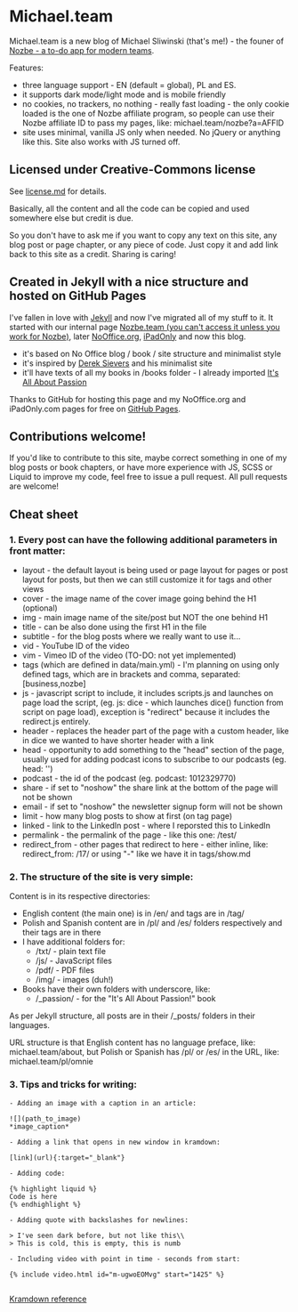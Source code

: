 # Michael.team

Michael.team is a new blog of Michael Sliwinski (that's me!) - the founer of [Nozbe - a to-do app for modern teams](https://nozbe.com).

Features:

- three language support - EN (default = global), PL and ES.
- it supports dark mode/light mode and is mobile friendly
- no cookies, no trackers, no nothing - really fast loading - the only cookie loaded is the one of Nozbe affiliate program, so people can use their Nozbe affiliate ID to pass my pages, like: michael.team/nozbe?a=AFFID
- site uses minimal, vanilla JS only when needed. No jQuery or anything like this. Site also works with JS turned off.

## Licensed under Creative-Commons license

See [license.md](https://github.com/Nozbe/Michael.team/tree/master/license.md) for details.

Basically, all the content and all the code can be copied and used somewhere else but credit is due.

So you don't have to ask me if you want to copy any text on this site, any blog post or page chapter, or any piece of code. Just copy it and add link back to this site as a credit. Sharing is caring!

## Created in Jekyll with a nice structure and hosted on GitHub Pages

I've fallen in love with [Jekyll](https://jekyllrb.com) and now I've migrated all of my stuff to it. It started with our internal page [Nozbe.team (you can't access it unless you work for Nozbe)](https://nozbe.team), later [NoOffice.org](https://NoOffice.org), [iPadOnly](https://ipadonly.com) and now this blog.

- it's based on No Office blog / book / site structure and minimalist style
- it's inspired by [Derek Sievers](https://sive.rs) and his minimalist site
- it'll have texts of all my books in /books folder - I already imported [It's All About Passion](https://michael.team/passion)

Thanks to GitHub for hosting this page and my NoOffice.org and iPadOnly.com pages for free on [GitHub Pages](https://pages.github.com).

## Contributions welcome!

If you'd like to contribute to this site, maybe correct something in one of my blog posts or book chapters, or have more experience with JS, SCSS or Liquid to improve my code, feel free to issue a pull request. All pull requests are welcome!

## Cheat sheet

### 1. Every post can have the following additional parameters in front matter:

- layout - the default layout is being used or page layout for pages or post layout for posts, but then we can still customize it for tags and other views
- cover - the image name of the cover image going behind the H1 (optional)
- img - main image name of the site/post but NOT the one behind H1
- title - can be also done using the first H1 in the file
- subtitle - for the blog posts where we really want to use it...
- vid - YouTube ID of the video
- vim - Vimeo ID of the video (TO-DO: not yet implemented)
- tags (which are defined in data/main.yml) - I'm planning on using only defined tags, which are in brackets and comma, separated: [business,nozbe]
- js - javascript script to include, it includes scripts.js and launches on page load the script, (eg. js: dice - which launches dice() function from script on page load), exception is "redirect" because it includes the redirect.js entirely.
- header - replaces the header part of the page with a custom header, like in dice we wanted to have shorter header with a link
- head - opportunity to add something to the "head" section of the page, usually used for adding podcast icons to subscribe to our podcasts (eg. head: '<meta name="apple-itunes-app" content="app-id=1012329770" />')
- podcast - the id of the podcast (eg. podcast: 1012329770)
- share - if set to "noshow" the share link at the bottom of the page will not be shown
- email - if set to "noshow" the newsletter signup form will not be shown
- limit - how many blog posts to show at first (on tag page)
- linked - link to the LinkedIn post - where I reporsted this to LinkedIn
- permalink - the permalink of the page - like this one: /test/
- redirect_from - other pages that redirect to here - either inline, like: redirect_from: /17/ or using "-" like we have it in tags/show.md

### 2. The structure of the site is very simple:

Content is in its respective directories:

- English content (the main one) is in /en/ and tags are in /tag/
- Polish and Spanish content are in /pl/ and /es/ folders respectively and their tags are in there
- I have additional folders for:
    - /txt/ - plain text file
    - /js/ - JavaScript files
    - /pdf/ - PDF files
    - /img/ - images (duh!)
- Books have their own folders with underscore, like:
    - /_passion/ - for the "It's All About Passion!" book

As per Jekyll structure, all posts are in their /_posts/ folders in their languages.

URL structure is that English content has no language preface, like: michael.team/about, but Polish or Spanish has /pl/ or /es/ in the URL, like: michael.team/pl/omnie

### 3. Tips and tricks for writing:

```
- Adding an image with a caption in an article:

![](path_to_image)
*image_caption*

- Adding a link that opens in new window in kramdown:

[link](url){:target="_blank"}

- Adding code:

{% highlight liquid %}
Code is here
{% endhighlight %}

- Adding quote with backslashes for newlines:

> I've seen dark before, but not like this\\
> This is cold, this is empty, this is numb

- Including video with point in time - seconds from start:

{% include video.html id="m-ugwoEOMvg" start="1425" %}


```

[Kramdown reference](https://kramdown.gettalong.org/quickref.html)
